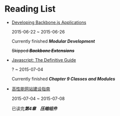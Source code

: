 # Reading List

* [Developing Backbone.js Applications](http://addyosmani.github.io/backbone-fundamentals/)
    
    2015-06-22 ~ 2015-06-26

    Currently finished ***Modular Development***

    ~~Skipped ***Backbone Extensions***~~

* [Javascript: The Definitive Guide](http://www.amazon.cn/JavaScript-The-Definitive-Guide-Flanagan-David/dp/0596805527/ref=sr_1_1?s=books&ie=UTF8&qid=1435031067&sr=1-1&keywords=javascript+the+definitive+guide)

    ? ~ 2015-07-04

    Currently finished ***Chapter 9 Classes and Modules***

* [高性能网站建设指南](http://product.dangdang.com/23698388.html)

    2015-07-04 ~ 2015-07-08

    已读完***第4章　压缩组件***